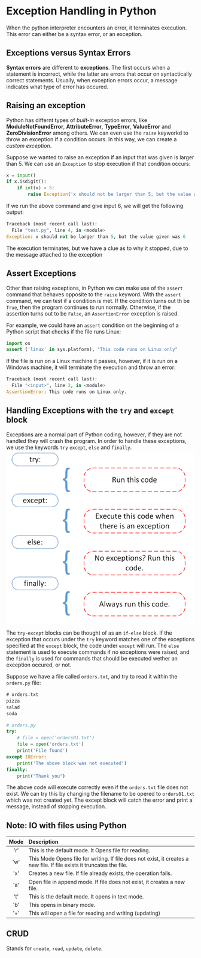 # Exception Handling in Python

When the python interpreter encounters an error, it terminates execution.
This error can either be a syntax error, or an exception.

## Exceptions versus Syntax Errors
**Syntax errors** are different to **exceptions**. The first occurs when a statement is incorrect, while the latter are errors that occur on syntactically correct statements. 
Usually, when exception errors occur, a message indicates what type of error has occured.

## Raising an exception
Python has differnt types of *built-in* exception errors, like **ModuleNotFoundError**, **AttributeError**, **TypeError**, **ValueError** and **ZeroDivisionError** among others.
We can even use the `raise` keyworkd to throw an exception if a condition occurs. In this way, we can create a *custom exception*.

Suppose we wanted to raise an exception if an input that was given is larger than 5. We can use an `Exception` to stop execution if that condition occurs:
```python
x = input()
if x.isdigit():
    if int(x) > 5:
        raise Exception('x should not be larger than 5, but the value given was {}'.format(x))
```
If we run the above command and give input 6, we will get the following output:
```python
Traceback (most recent call last):
  File "test.py", line 4, in <module>
Exception: x should not be larger than 5, but the value given was 6
```
The execution terminates, but we have a clue as to why it stopped, due to the message attached to the exception

## Assert Exceptions
Other than raising exceptions, in Python we can make use of the `assert` command that behaves opposite to the `raise` keyword.
With the `assert` command, we can test if a condition is met. If the condition turns out th be `True`, then the program continues to run normally.
Otherwise, if the assertion turns out to be `False`, an `AssertionError` exception is raised.

For example, we could have an `assert` condition on the beginning of a Python script that checks if the file runs Linux:
```python
import os
assert ('linux' in sys.platform), "This code runs on Linux only"
```
If the file is run on a Linux machine it passes, however, if it is run on a Windows machine, it will terminate the execution and throw an error:
```python
Traceback (most recent call last):
  File "<input>", line 2, in <module>
AssertionError: This code runs on Linux only.
```

## Handling Exceptions with the `try` and `except` block
Exceptions are a normal part of Python coding, however, if they are not handled they will crash the program.
In order to handle these exceptions, we use the keywords `try` `except`, `else` and `finally`.
![The try-except-else-finally block](try_except_else_finally.png)

The `try`-`except` blocks can be thought of as an `if`-`else` block. 
If the exception that occurs under the `try` keyword matches one of the exceptions specified at the `except` block, the code under `except` will run.
The `else` statement is used to execute commands if no exceptions were raised, and the `finally` is used for commands that should be executed wether an exception occured, or not.

Suppose we have a file called `orders.txt`, and try to read it within the `orders.py` file:
```txt
# orders.txt
pizza
salad
soda
```

```python
# orders.py
try:
    # file = open('orders01.txt')
    file = open('orders.txt')
    print('File found')
except IOError:
    print('The above block was not executed')
finally:
    print("Thank you")
```
The above code will execute correctly even if the `orders.txt` file does not exist.
We can try this by changing the filename to be opered to `orders01.txt` which was not created yet.
The except block will catch the error and print a message, instead of stopping execution.

## Note: IO with files using Python

| Mode |Description|
| :----: |:---- |
|'r' |This is the default mode. It Opens file for reading. |
|'w' |This Mode Opens file for writing. If file does not exist, it creates a new file. If file exists it truncates the file.|
|'x' |Creates a new file. If file already exists, the operation fails.|
|'a' |Open file in append mode. If file does not exist, it creates a new file.|
|'t' |This is the default mode. It opens in text mode.|
|'b' |This opens in binary mode.
|'+' |This will open a file for reading and writing (updating)|

## CRUD
Stands for `create`, `read`, `update`, `delete`.
